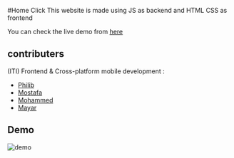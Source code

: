 #Home Click
This website is made using JS as backend and HTML CSS as frontend 

You can check the live demo from [here](https://homeclick.netlify.app/)

## contributers

(ITI) Frontend & Cross-platform mobile development :
* [Philib](https://github.com/Ph-F-Hana)
* [Mostafa](https://github.com/Mostafalotfy1)
* [Mohammed](https://github.com/bassamnegm)
* [Mayar](https://github.com/mayararaby)


## Demo

![demo](https://github.com/mayararaby/JS_Project/blob/main/Demo.gif)

